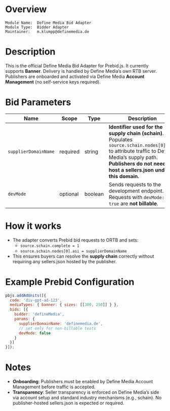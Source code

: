 # Overview

```
Module Name:  Define Media Bid Adapter
Module Type:  Bidder Adapter
Maintainer:   m.klumpp@definemedia.de
```

# Description

This is the official Define Media Bid Adapter for Prebid.js. It currently supports **Banner**. Delivery is handled by Define Media’s own RTB server.
Publishers are onboarded and activated via Define Media **Account Management** (no self-service keys required).

# Bid Parameters

| Name                | Scope    | Type    | Description                                                                                                                                                 | Example         |
|---------------------|----------|---------|-------------------------------------------------------------------------------------------------------------------------------------------------------------|-----------------|
| `supplierDomainName`| required | string  | **Identifier used for the supply chain (schain)**. Populates `source.schain.nodes[0].asi` to attribute traffic to Define Media’s supply path. **Publishers do not need to host a sellers.json under this domain.** | `definemedia.de` |
| `devMode`           | optional | boolean | Sends requests to the development endpoint. Requests with `devMode: true` are **not billable**.                                                             | `true`          |


# How it works

- The adapter converts Prebid bid requests to ORTB and sets:
  - `source.schain.complete = 1`
  - `source.schain.nodes[0].asi = supplierDomainName`
- This ensures buyers can resolve the **supply chain** correctly without requiring any sellers.json hosted by the publisher.

# Example Prebid Configuration

```js
pbjs.addAdUnits([{
  code: 'div-gpt-ad-123',
  mediaTypes: { banner: { sizes: [[300, 250]] } },
  bids: [{
    bidder: 'defineMedia',
    params: {
      supplierDomainName: 'definemedia.de',
      // set only for non-billable tests
      devMode: false
    }
  }]
}]);
```

# Notes

- **Onboarding**: Publishers must be enabled by Define Media Account Management before traffic is accepted.
- **Transparency**: Seller transparency is enforced on Define Media’s side via account setup and standard industry mechanisms (e.g., schain). No publisher-hosted sellers.json is expected or required.
